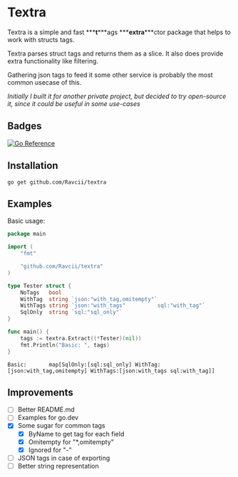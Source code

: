 # Textra

Textra is a simple and fast **\***t**\***ags **\***extra**\***ctor package that helps to work with structs tags.

Textra parses struct tags and returns them as a slice. It also does provide extra functionality like filtering.

Gathering json tags to feed it some other service is probably the most common usecase of this.

_Initially I built it for another private project, but decided to try open-source it, since it could be useful in some use-cases_

## Badges

[![Go Reference](https://pkg.go.dev/badge/github.com/Ravcii/textra.svg)](https://pkg.go.dev/github.com/Ravcii/textra)

## Installation

```shell
go get github.com/Ravcii/textra
```

## Examples

Basic usage:

```go
package main

import (
	"fmt"

	"github.com/Ravcii/textra"
)

type Tester struct {
	NoTags   bool
	WithTag  string `json:"with_tag,omitempty"`
	WithTags string `json:"with_tags"          sql:"with_tag"`
	SqlOnly  string `sql:"sql_only"`
}

func main() {
	tags := textra.Extract((*Tester)(nil))
	fmt.Println("Basic: ", tags)
}

```

```
Basic: 		 map[SqlOnly:[sql:sql_only] WithTag:[json:with_tag,omitempty] WithTags:[json:with_tags sql:with_tag]]
```

## Improvements

- [ ] Better README.md
- [ ] Examples for go.dev
- [x] Some sugar for common tags
  - [x] ByName to get tag for each field
  - [x] Omitempty for "\*,omitempty"
  - [x] Ignored for "-"
- [ ] JSON tags in case of exporting
- [ ] Better string representation

